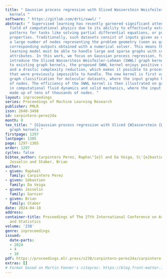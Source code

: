 ```yaml
---
title: " Gaussian process regression with Sliced Wasserstein Weisfeiler-Lehman graph
  kernels "
software: " https://gitlab.com/drti/swwl/ "
abstract: " Supervised learning has recently garnered significant attention in the
  field of computational physics due to its ability to effectively extract complex
  patterns for tasks like solving partial differential equations, or predicting material
  properties. Traditionally, such datasets consist of inputs given as meshes with
  a large number of nodes representing the problem geometry (seen as graphs), and
  corresponding outputs obtained with a numerical solver. This means the supervised
  learning model must be able to handle large and sparse graphs with continuous node
  attributes. In this work, we focus on Gaussian process regression, for which we
  introduce the Sliced Wasserstein Weisfeiler-Lehman (SWWL) graph kernel. In contrast
  to existing graph kernels, the proposed SWWL kernel enjoys positive definiteness
  and a drastic complexity reduction, which makes it possible to process datasets
  that were previously impossible to handle. The new kernel is first validated on
  graph classification for molecular datasets, where the input graphs have a few tens
  of nodes. The efficiency of the SWWL kernel is then illustrated on graph regression
  in computational fluid dynamics and solid mechanics, where the input graphs are
  made up of tens of thousands of nodes. "
layout: inproceedings
series: Proceedings of Machine Learning Research
publisher: PMLR
issn: 2640-3498
id: carpintero-perez24a
month: 0
tex_title: " {G}aussian process regression with Sliced {W}asserstein {W}eisfeiler-{L}ehman
  graph kernels "
firstpage: 1297
lastpage: 1305
page: 1297-1305
order: 1297
cycles: false
bibtex_author: Carpintero Perez, Rapha\"{e}l and Da Veiga, S\'{e}bastien and Garnier,
  Josselin and Staber, Brian
author:
- given: Raphaël
  family: Carpintero Perez
- given: Sébastien
  family: Da Veiga
- given: Josselin
  family: Garnier
- given: Brian
  family: Staber
date: 2024-04-18
address:
container-title: Proceedings of The 27th International Conference on Artificial Intelligence
  and Statistics
volume: '238'
genre: inproceedings
issued:
  date-parts:
  - 2024
  - 4
  - 18
pdf: https://proceedings.mlr.press/v238/carpintero-perez24a/carpintero-perez24a.pdf
extras: []
# Format based on Martin Fenner's citeproc: https://blog.front-matter.io/posts/citeproc-yaml-for-bibliographies/
---
```

